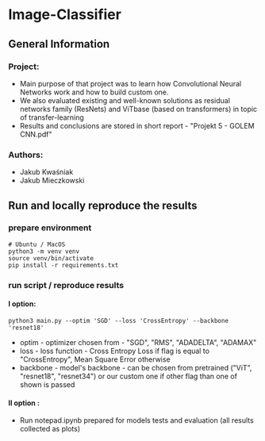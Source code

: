 # Image-Classifier

## General Information

### Project:
* Main purpose of that project was to learn how Convolutional Neural Networks work and how to build custom one.
* We also evaluated existing and well-known solutions as residual networks family (ResNets) and ViTbase (based on transformers) in topic of transfer-learning
* Results and conclusions are stored in short report - "Projekt 5 - GOLEM CNN.pdf"

### Authors:
* Jakub Kwaśniak
* Jakub Mieczkowski

## Run and locally reproduce the results

### prepare environment

```shell
# Ubuntu / MacOS
python3 -m venv venv
source venv/bin/activate
pip install -r requirements.txt
```

### run script / reproduce results
#### I option:

```shell
python3 main.py --optim 'SGD' --loss 'CrossEntropy' --backbone 'resnet18'
```
* optim - optimizer chosen from - "SGD", "RMS", "ADADELTA", "ADAMAX"
* loss - loss function - Cross Entropy Loss if flag is equal to "CrossEntropy", Mean Square Error otherwise
* backbone - model's backbone - can be chosen from pretrained ("ViT", "resnet18", "resnet34") or our custom one if other flag than one of shown is passed  

#### II option :
* Run notepad.ipynb prepared for models tests and evaluation (all results collected as plots) 
